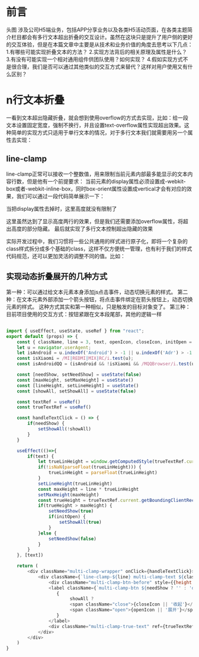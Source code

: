 # 前言
头图
涉及公司H5端业务，包括APP分享业务以及各类H5活动页面，在各类主题简介栏目都会有多行文本超出折叠的交互设计。虽然在这块只是提升了用户侧的更好的交互体验，但是在本篇文章中主要是从技术和业务价值的角度去思考以下几点：
1.有哪些可能实现折叠文本的方法？
2.实现方法背后的相关原理及属性是什么？
3.有没有可能实现一个相对通用组件供团队使用？如何实现？
4.假如实现方式不是很合理，我们是否可以通过其他类似的交互方式来替代？这样对用户使用又有什么区别？

# n行文本折叠
一看到文本超出隐藏折叠，就会想到使用overflow的方式去实现，比如：给一段文本设置固定宽度，强制不换行，并且设置text-overflow属性实现超出效果。这种简单的实现方式只适用于单行文本的情况，对于多行文本我们就需要用另一个属性去实现：
## line-clamp
line-clamp正常可以接收一个整数值，用来限制当前元素内部最多能显示的文本内容行数，但是他有一个前提要求：
当前元素的display属性必须设置成-webkit-box或者-webkit-inline-box，同时box-orient属性设置成vertical才会有对应的效果，我们可以通过一段代码简单展示一下：

当把display属性去掉时，这里高度就没有限制了

这里虽然达到了显示高度两行的效果，但是我们还需要添加overflow属性，将超出高度的部分隐藏。
最后就实现了多行文本控制超出隐藏的效果

实际开发过程中，我们习惯将一些公共通用的样式进行原子化，即将一个复杂的class样式拆分成多个基础的class，这样不仅方便统一管理，也有利于我们的样式代码规范，还可以更加灵活的调整不同的值。比如：


## 实现动态折叠展开的几种方式
第一种：可以通过给文本元素本身添加js点击事件，动态切换元素的样式。
第二种：在文本元素外部添加一个箭头按钮，将点击事件绑定在箭头按钮上，动态切换元素的样式。
这种方式其实和第一种相似，只是触发的目标对象变了。
第三种：目前项目使用的交互方式：按钮紧跟在文本段尾部，其他的逻辑一样

## 

```js
import { useEffect, useState, useRef } from "react";
export default (props) => {
    const { className, line = 3, text, openIcon, closeIcon, initOpen = false } = props;
    let u = navigator.userAgent;
    let isAndroid = u.indexOf('Android') > -1 || u.indexOf('Adr') > -1;
    const isXiaomi = /MI|REDMI|MIX|RC/i.test(u);
    const isAndroidQQ = (isAndroid && !isXiaomi && /MQQBrowser/i.test(u) && / QQ/i.test((u).split("MQQBrowser")));

    const [needShow, setNeedShow] = useState(false)
    const [maxHeight, setMaxHeight] = useState()
    const [lineHeight, setLineHeight] = useState()
    const [showAll, setShowAll] = useState(false)

    const textRef = useRef()
    const trueTextRef = useRef()

    const handleTextClick = () => {
        if(needShow) {
            setShowAll(!showAll)
        }
    }

    useEffect(()=>{
        if(text) {
            let trueLinHeight = window.getComputedStyle(trueTextRef.current).lineHeight || 20
            if(!isNaN(parseFloat(trueLinHeight))) {
                trueLinHeight = parseFloat(trueLinHeight)
            }
            setLineHeight(trueLinHeight)
            const maxHeight = line * trueLinHeight
            setMaxHeight(maxHeight)
            const trueHeight = trueTextRef.current.getBoundingClientRect().height
            if(trueHeight > maxHeight) {
                setNeedShow(true)
                if(initOpen) {
                    setShowAll(true)
                }
            }else {
                setNeedShow(false)
            }
        }
    }, [text])

    return (
        <div className="multi-clamp-wrapper" onClick={handleTextClick}>
            <div className={`line-clamp-${line} multi-clamp-text ${className || ''}`}  ref={textRef} style={{maxHeight: showAll ? 'none' : maxHeight + 'px', lineHeight: `${isAndroidQQ ? lineHeight * 1.13 : lineHeight}px`}}>
                <div className="multi-clamp-btn-before" style={{height: lineHeight ? `calc(100% - ${Math.round(isAndroidQQ ? lineHeight * 0.87 : isAndroid ? lineHeight * 0.97 : lineHeight)}px)` : 0}}></div>
                <label className={`multi-clamp-btn ${needShow ? '' : 'd-n'}`} style={{height: lineHeight + 'px', top: lineHeight ? isAndroidQQ ? `${(lineHeight*0.87 - 16)/2}px` : `${(lineHeight - 16)/2}px` : 0}}>
                   {
                        showAll ? 
                        <span className="close">{closeIcon || '收起'}</span> : 
                        <span className="open">{openIcon || '展开'}</span>
                   } 
                </label>
                <div className="multi-clamp-true-text" ref={trueTextRef}>{text}</div>
            </div>
        </div>
    )
}
```